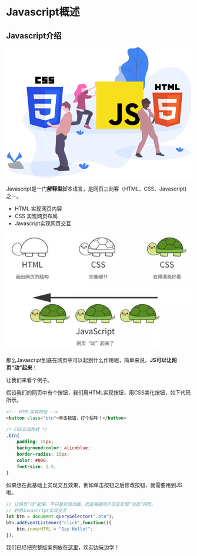 # Javascript概述

## Javascript介绍

![image-20200902194938420](02.assets/image-20200902194938420.png)

Javascript是一门**解释型**脚本语言，是网页三剑客（HTML、CSS、Javascript)之一。

- HTML 实现网页内容
- CSS 实现网页布局
- Javascript实现网页交互

![image-20200902195735419](02.assets/image-20200902195735419.png)

那么Javascript到底在网页中可以起到什么作用呢，简单来说，**JS可以让网页“动”起来**！

让我们来看个例子。

假设我们的网页中有个按钮，我们用HTML实现按钮，用CSS美化按钮，如下代码所示。

```html
<!-- HTML实现按钮 -->
<button class="btn">单击按钮，打个招呼！</button>
```

```css
/* CSS实现样式 */
.btn{
	padding: 16px;
	background-color: aliceblue;
	border-radius: 10px;
	color: #000;
	font-size: 1.5;
}
```

如果想在此基础上实现交互效果，例如单击按钮之后修改按钮，就需要用到JS啦。

```javascript
// 让网页“动”起来，不只是实现动画，而是根据用户交互实现“动态”网页。
// 利用Javascript实现交互
let btn = document.querySelector(".btn");
btn.addEventListener("click",function(){
	btn.innerHTML = "Say Hello!";
});
```

我们已经把完整版案例放在[这里]()，欢迎边玩边学！

